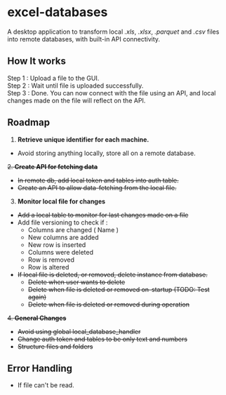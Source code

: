 # excel-databases
A desktop application to transform local *.xls*, *.xlsx*, *.parquet* and *.csv* files into remote databases, with built-in API connectivity.

## How It works
Step 1 : Upload a file to the GUI.  
Step 2 : Wait until file is uploaded successfully.  
Step 3 : Done. You can now connect with the file using an API, and local changes made on the file will reflect on the API.

## Roadmap
1. **Retrieve unique identifier for each machine.**
- Avoid storing anything locally, store all on a remote database.

~~2. **Create API for fetching data**~~
- ~~In remote db, add local token and tables into auth table.~~
- ~~Create an API to allow data-fetching from the local file.~~

3. **Monitor local file for changes**
- ~~Add a local table to monitor for last changes made on a file~~
- Add file versioning to check if : 
    - Columns are changed ( Name )
    - New columns are added
    - New row is inserted
    - Columns were deleted
    - Row is removed
    - Row is altered
- ~~If local file is deleted, or removed, delete instance from database.~~
    - ~~Delete when user wants to delete~~
    - ~~Delete when file is deleted or removed on-startup (TODO: Test again)~~
    - ~~Delete when file is deleted or removed during operation~~

~~4. **General Changes**~~
- ~~Avoid using global local_database_handler~~
- ~~Change auth token and tables to be only text and numbers~~
- ~~Structure files and folders~~

## Error Handling
- If file can't be read.